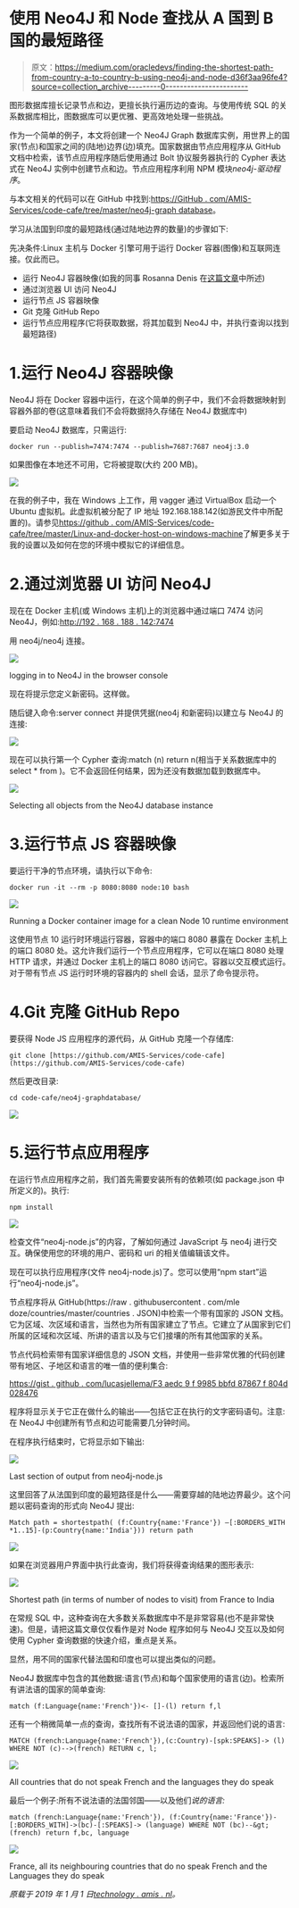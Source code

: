 # 使用 Neo4J 和 Node 查找从 A 国到 B 国的最短路径

> 原文：<https://medium.com/oracledevs/finding-the-shortest-path-from-country-a-to-country-b-using-neo4j-and-node-d36f3aa96fe4?source=collection_archive---------0----------------------->

图形数据库擅长记录节点和边，更擅长执行遍历边的查询。与使用传统 SQL 的关系数据库相比，图数据库可以更优雅、更高效地处理一些挑战。

作为一个简单的例子，本文将创建一个 Neo4J Graph 数据库实例，用世界上的国家(节点)和国家之间的(陆地)边界(边)填充。国家数据由节点应用程序从 GitHub 文档中检索，该节点应用程序随后使用通过 Bolt 协议服务器执行的 Cypher 表达式在 Neo4J 实例中创建节点和边。节点应用程序利用 NPM 模块*neo4j-驱动程序*。

与本文相关的代码可以在 GitHub 中找到:[https://GitHub . com/AMIS-Services/code-cafe/tree/master/neo4j-graph database](https://github.com/AMIS-Services/code-cafe/tree/master/neo4j-graphdatabase)。

学习从法国到印度的最短路线(通过陆地边界的数量)的步骤如下:

先决条件:Linux 主机与 Docker 引擎可用于运行 Docker 容器(图像)和互联网连接。仅此而已。

*   运行 Neo4J 容器映像(如我的同事 Rosanna Denis 在[这篇文章](https://technology.amis.nl/2018/11/16/querying-connected-data-in-graph-databases-with-neo4j/)中所述)
*   通过浏览器 UI 访问 Neo4J
*   运行节点 JS 容器映像
*   Git 克隆 GitHub Repo
*   运行节点应用程序(它将获取数据，将其加载到 Neo4J 中，并执行查询以找到最短路径)

# 1.运行 Neo4J 容器映像

Neo4J 将在 Docker 容器中运行，在这个简单的例子中，我们不会将数据映射到容器外部的卷(这意味着我们不会将数据持久存储在 Neo4J 数据库中)

要启动 Neo4J 数据库，只需运行:

```
docker run --publish=7474:7474 --publish=7687:7687 neo4j:3.0
```

如果图像在本地还不可用，它将被提取(大约 200 MB)。

![](img/bfda137eae7686fff20b46920e29019c.png)

在我的例子中，我在 Windows 上工作，用 vagger 通过 VirtualBox 启动一个 Ubuntu 虚拟机。此虚拟机被分配了 IP 地址 192.168.188.142(如游民文件中所配置的)。请参见[https://github . com/AMIS-Services/code-cafe/tree/master/Linux-and-docker-host-on-windows-machine](https://github.com/AMIS-Services/code-cafe/tree/master/linux-and-docker-host-on-windows-machine)了解更多关于我的设置以及如何在您的环境中模拟它的详细信息。

# 2.通过浏览器 UI 访问 Neo4J

现在在 Docker 主机(或 Windows 主机)上的浏览器中通过端口 7474 访问 Neo4J，例如:[http://192 . 168 . 188 . 142:7474](http://192.168.188.142:7474)

用 neo4j/neo4j 连接。

![](img/55f0390d7a75bd560fd4c015638d1b9c.png)

logging in to Neo4J in the browser console

现在将提示您定义新密码。这样做。

随后键入命令:server connect 并提供凭据(neo4j 和新密码)以建立与 Neo4J 的连接:

![](img/68145c89685dd320eac4765bbaba09f4.png)

现在可以执行第一个 Cypher 查询:match (n) return n(相当于关系数据库中的 select * from <all tables="" in="" the="" schema="">)。它不会返回任何结果，因为还没有数据加载到数据库中。</all>

![](img/646b65ff665f8b7ef78ac9cc3c7f0934.png)

Selecting all objects from the Neo4J database instance

# 3.运行节点 JS 容器映像

要运行干净的节点环境，请执行以下命令:

```
docker run -it --rm -p 8080:8080 node:10 bash
```

![](img/648f9ae01477efc5f6f081fa9b39b2b1.png)

Running a Docker container image for a clean Node 10 runtime environment

这使用节点 10 运行时环境运行容器，容器中的端口 8080 暴露在 Docker 主机上的端口 8080 处。这允许我们运行一个节点应用程序，它可以在端口 8080 处理 HTTP 请求，并通过 Docker 主机上的端口 8080 访问它。容器以交互模式运行。对于带有节点 JS 运行时环境的容器内的 shell 会话，显示了命令提示符。

# 4.Git 克隆 GitHub Repo

要获得 Node JS 应用程序的源代码，从 GitHub 克隆一个存储库:

```
git clone [https://github.com/AMIS-Services/code-cafe](https://github.com/AMIS-Services/code-cafe)
```

然后更改目录:

```
cd code-cafe/neo4j-graphdatabase/
```

![](img/64c5728eb3728e920260184d6f32a4cc.png)

# 5.运行节点应用程序

在运行节点应用程序之前，我们首先需要安装所有的依赖项(如 package.json 中所定义的)。执行:

```
npm install
```

![](img/43b8059f3ceebcef4216438bb0c11973.png)

检查文件“neo4j-node.js”的内容，了解如何通过 JavaScript 与 neo4j 进行交互。确保使用您的环境的用户、密码和 uri 的相关值编辑该文件。

现在可以执行应用程序(文件 neo4j-node.js)了。您可以使用“npm start”运行“neo4j-node.js”。

节点程序将从 GitHub(https://raw . githubusercontent . com/mle doze/countries/master/countries . JSON)中检索一个带有国家的 JSON 文档。它为区域、次区域和语言，当然也为所有国家建立了节点。它建立了从国家到它们所属的区域和次区域、所讲的语言以及与它们接壤的所有其他国家的关系。

节点代码检索带有国家详细信息的 JSON 文档，并使用一些非常优雅的代码创建带有地区、子地区和语言的唯一值的便利集合:

[https://gist . github . com/lucasjellema/F3 aedc 9 f 9985 bbfd 87867 f 804d 028476](https://gist.github.com/lucasjellema/f3aedc9f9985bbfd87867f804d028476)

程序将显示关于它正在做什么的输出——包括它正在执行的文字密码语句。注意:在 Neo4J 中创建所有节点和边可能需要几分钟时间。

在程序执行结束时，它将显示如下输出:

![](img/077a39c63918afe6296ccd77c29028e7.png)

Last section of output from neo4j-node.js

这里回答了从法国到印度的最短路径是什么——需要穿越的陆地边界最少。这个问题以密码查询的形式向 Neo4J 提出:

```
Match path = shortestpath( (f:Country{name:'France'}) –[:BORDERS_WITH *1..15]-(p:Country{name:'India'})) return path
```

![](img/8a1203a40c08f8fd0b55d02210da8aab.png)

如果在浏览器用户界面中执行此查询，我们将获得查询结果的图形表示:

![](img/61f82149dbf295dab47079d2a0caa864.png)

Shortest path (in terms of number of nodes to visit) from France to India

在常规 SQL 中，这种查询在大多数关系数据库中不是非常容易(也不是非常快速)。但是，请把这篇文章仅仅看作是对 Node 程序如何与 Neo4J 交互以及如何使用 Cypher 查询数据的快速介绍，重点是关系。

显然，用不同的国家代替法国和印度也可以提出类似的问题。

Neo4J 数据库中包含的其他数据:语言(节点)和每个国家使用的语言(边)。检索所有讲法语的国家的简单查询:

```
match (f:Language{name:'French'})<- []-(l) return f,l
```

还有一个稍微简单一点的查询，查找所有不说法语的国家，并返回他们说的语言:

```
MATCH (french:Language{name:'French'}),(c:Country)-[spk:SPEAKS]-> (l) WHERE NOT (c)-->(french) RETURN c, l;
```

![](img/a0729f1954f416cf86c9c1851929abb3.png)

All countries that do not speak French and the languages they do speak

最后一个例子:所有不说法语的法国邻国——以及他们*说的语言:*

```
match (french:Language{name:'French'}), (f:Country{name:'France'})- [:BORDERS_WITH]->(bc)-[:SPEAKS]-> (language) WHERE NOT (bc)--&gt;(french) return f,bc, language
```

![](img/e725be17a908e4c48667df474010b1ab.png)

France, all its neighbouring countries that do no speak French and the Languages they do speak

*原载于 2019 年 1 月 1 日*[*technology . amis . nl*](https://technology.amis.nl/2019/01/01/finding-the-shortest-path-from-country-a-to-country-b-using-neo4j-and-node/)*。*